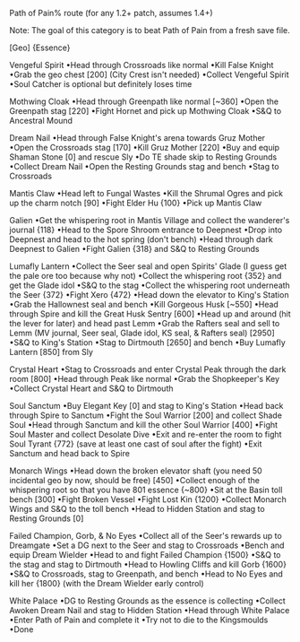 Path of Pain% route (for any 1.2+ patch, assumes 1.4+)

Note: The goal of this category is to beat Path of Pain from a fresh save file.

[Geo]
{Essence}


Vengeful Spirit
•Head through Crossroads like normal
•Kill False Knight
•Grab the geo chest [200] (City Crest isn't needed)
•Collect Vengeful Spirit
•Soul Catcher is optional but definitely loses time

Mothwing Cloak
•Head through Greenpath like normal [~360]
•Open the Greenpath stag [220]
•Fight Hornet and pick up Mothwing Cloak
•S&Q to Ancestral Mound

Dream Nail
•Head through False Knight's arena towards Gruz Mother
•Open the Crossroads stag [170]
•Kill Gruz Mother [220]
•Buy and equip Shaman Stone [0] and rescue Sly
•Do TE shade skip to Resting Grounds
•Collect Dream Nail
•Open the Resting Grounds stag and bench
•Stag to Crossroads

Mantis Claw
•Head left to Fungal Wastes
•Kill the Shrumal Ogres and pick up the charm notch [90]
•Fight Elder Hu {100}
•Pick up Mantis Claw

Galien
•Get the whispering root in Mantis Village and collect the wanderer's journal {118}
•Head to the Spore Shroom entrance to Deepnest
•Drop into Deepnest and head to the hot spring (don't bench)
•Head through dark Deepnest to Galien
•Fight Galien {318} and S&Q to Resting Grounds

Lumafly Lantern
•Collect the Seer seal and open Spirits' Glade (I guess get the pale ore too because why not)
•Collect the whispering root {352} and get the Glade idol
•S&Q to the stag
•Collect the whispering root underneath the Seer {372}
•Fight Xero {472}
•Head down the elevator to King's Station
•Grab the Hallownest seal and bench
•Kill Gorgeous Husk [~550]
•Head through Spire and kill the Great Husk Sentry [600]
•Head up and around (hit the lever for later) and head past Lemm
•Grab the Rafters seal and sell to Lemm (MV journal, Seer seal, Glade idol, KS seal, & Rafters seal) [2950]
•S&Q to King's Station
•Stag to Dirtmouth [2650] and bench
•Buy Lumafly Lantern [850] from Sly

Crystal Heart
•Stag to Crossroads and enter Crystal Peak through the dark room [800]
•Head through Peak like normal
•Grab the Shopkeeper's Key
•Collect Crystal Heart and S&Q to Dirtmouth

Soul Sanctum
•Buy Elegant Key [0] and stag to King's Station
•Head back through Spire to Sanctum
•Fight the Soul Warrior [200] and collect Shade Soul
•Head through Sanctum and kill the other Soul Warrior [400]
•Fight Soul Master and collect Desolate Dive
•Exit and re-enter the room to fight Soul Tyrant {772} (save at least one cast of soul after the fight)
•Exit Sanctum and head back to Spire

Monarch Wings
•Head down the broken elevator shaft (you need 50 incidental geo by now, should be free) [450]
•Collect enough of the whispering root so that you have 801 essence {~800}
•Sit at the Basin toll bench [300]
•Fight Broken Vessel
•Fight Lost Kin {1200}
•Collect Monarch Wings and S&Q to the toll bench
•Head to Hidden Station and stag to Resting Grounds [0]

Failed Champion, Gorb, & No Eyes
•Collect all of the Seer's rewards up to Dreamgate
•Set a DG next to the Seer and stag to Crossroads
•Bench and equip Dream Wielder
•Head to and fight Failed Champion {1500}
•S&Q to the stag and stag to Dirtmouth
•Head to Howling Cliffs and kill Gorb {1600}
•S&Q to Crossroads, stag to Greenpath, and bench
•Head to No Eyes and kill her {1800} (with the Dream Wielder early control)

White Palace
•DG to Resting Grounds as the essence is collecting
•Collect Awoken Dream Nail and stag to Hidden Station
•Head through White Palace
•Enter Path of Pain and complete it
•Try not to die to the Kingsmoulds
•Done